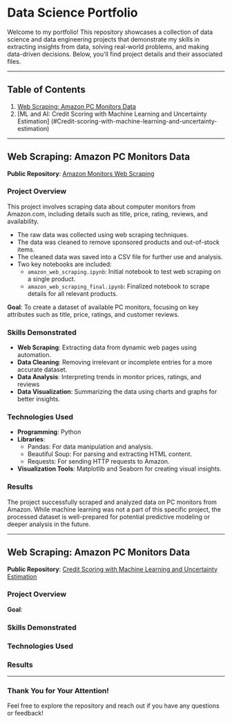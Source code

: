 # Data Science Portfolio  

Welcome to my portfolio! This repository showcases a collection of data science and data engineering projects that demonstrate my skills in extracting insights from data, solving real-world problems, and making data-driven decisions. Below, you'll find project details and their associated files.

---

## Table of Contents  

1. [Web Scraping: Amazon PC Monitors Data](#web-scraping-amazon-pc-monitors-data)
2. [ML and AI: Credit Scoring with Machine Learning and Uncertainty Estimation] (#Credit-scoring-with-machine-learning-and-uncertainty-estimation)

---

## Web Scraping: Amazon PC Monitors Data  

**Public Repository**: [Amazon Monitors Web Scraping](https://github.com/arunabiz/amazon-monitors-web-scraping.git)  

### Project Overview  
This project involves scraping data about computer monitors from Amazon.com, including details such as title, price, rating, reviews, and availability.  

- The raw data was collected using web scraping techniques.
- The data was cleaned to remove sponsored products and out-of-stock items.
- The cleaned data was saved into a CSV file for further use and analysis.
- Two key notebooks are included:
  - `amazon_web_scraping.ipynb`: Initial notebook to test web scraping on a single product.  
  - `amazon_web_scraping_final.ipynb`: Finalized notebook to scrape details for all relevant products. 

**Goal**: To create a dataset of available PC monitors, focusing on key attributes such as title, price, ratings, and customer reviews.
  
### Skills Demonstrated  
- **Web Scraping**: Extracting data from dynamic web pages using automation.
- **Data Cleaning**: Removing irrelevant or incomplete entries for a more accurate dataset.
- **Data Analysis**: Interpreting trends in monitor prices, ratings, and reviews 
- **Data Visualization**: Summarizing the data using charts and graphs for better insights.

### Technologies Used  
- **Programming**: Python  
- **Libraries**:
  - Pandas: For data manipulation and analysis.
  - Beautiful Soup: For parsing and extracting HTML content.
  - Requests: For sending HTTP requests to Amazon.
- **Visualization Tools**: Matplotlib and Seaborn for creating visual insights.

### Results  
The project successfully scraped and analyzed data on PC monitors from Amazon. While machine learning was not a part of this specific project, the processed dataset is well-prepared for potential predictive modeling or deeper analysis in the future.  

---

## Web Scraping: Amazon PC Monitors Data  

**Public Repository**: [Credit Scoring with Machine Learning and Uncertainty Estimation](https://github.com/arunabiz/Credit-Scoring-Using-Machine-Learning-Techniques.git)  

### Project Overview  

**Goal**: 
  
### Skills Demonstrated  

### Technologies Used  

### Results  

---

### Thank You for Your Attention!  
Feel free to explore the repository and reach out if you have any questions or feedback!  
